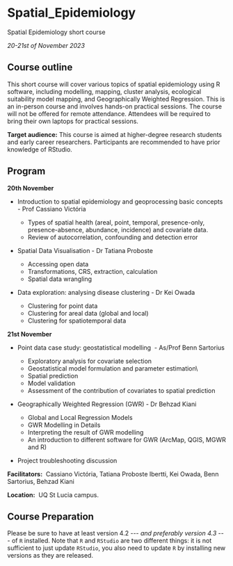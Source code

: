 # Spatial_Epidemiology

Spatial Epidemiology short course

*20-21st of November 2023*

## **Course outline**

This short course will cover various topics of spatial epidemiology using R software, including modelling, mapping, cluster analysis, ecological suitability model mapping, and Geographically Weighted Regression. This is an in-person course and involves hands-on practical sessions. The course will not be offered for remote attendance. Attendees will be required to bring their own laptops for practical sessions. 

**Target audience:** This course is aimed at higher-degree research students and early career researchers. Participants are recommended to have prior knowledge of RStudio.

## **Program**

**20th November**

-   Introduction to spatial epidemiology and geoprocessing basic concepts -  Prof Cassiano Victória

    -   Types of spatial health (areal, point, temporal, presence-only, presence-absence, abundance, incidence) and covariate data. 
    -   Review of autocorrelation, confounding and detection error

-   Spatial Data Visualisation - Dr Tatiana Proboste

    -   Accessing open data 
    -   Transformations, CRS, extraction, calculation 
    -   Spatial data wrangling 

-   Data exploration: analysing disease clustering - Dr Kei Owada

    -   Clustering for point data
    -   Clustering for areal data (global and local)
    -   Clustering for spatiotemporal data

**21st November**

-   Point data case study: geostatistical modelling  - As/Prof Benn Sartorius

    -   Exploratory analysis for covariate selection
    -   Geostatistical model formulation and parameter estimation\
    -   Spatial prediction
    -   Model validation
    -   Assessment of the contribution of covariates to spatial prediction

-   Geographically Weighted Regression (GWR) -  Dr Behzad Kiani

    -   Global and Local Regression Models
    -   GWR Modelling in Details
    -   Interpreting the result of GWR modelling
    -   An introduction to different software for GWR (ArcMap, QGIS, MGWR and R)

-   Project troubleshooting discussion

**Facilitators:** ​​​​ Cassiano Victória, Tatiana Proboste Ibertti, Kei Owada, Benn Sartorius, Behzad Kiani 

**Location:** ​​​​​​ UQ St Lucia campus.


## **Course Preparation**

Please be sure to have at least version 4.2 --- *and preferably version 4.3* --- of `R` installed. Note that `R` and `RStudio` are two different things: it is not sufficient to just update `RStudio`, you also need to update `R` by installing new versions as they are released.
